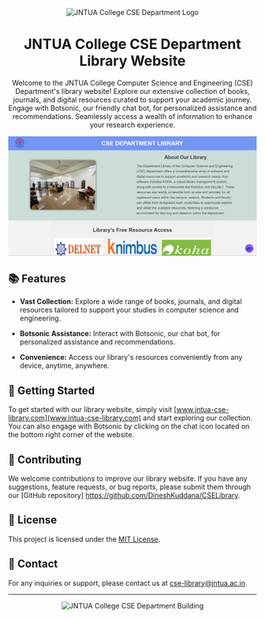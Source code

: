 <div align="center">
  <img src="jntua_logo.png" alt="JNTUA College CSE Department Logo" width="200">
</div>

<h1 align="center">JNTUA College CSE Department Library Website</h1>

<p align="center">Welcome to the JNTUA College Computer Science and Engineering (CSE) Department's library website! Explore our extensive collection of books, journals, and digital resources curated to support your academic journey. Engage with Botsonic, our friendly chat bot, for personalized assistance and recommendations. Seamlessly access a wealth of information to enhance your research experience.</p>

<div align="center">
  <img src="website.png" alt="Library Website Screenshot" width="800">
</div>

## 📚 Features

- **Vast Collection:** Explore a wide range of books, journals, and digital resources tailored to support your studies in computer science and engineering.

- **Botsonic Assistance:** Interact with Botsonic, our chat bot, for personalized assistance and recommendations.

- **Convenience:** Access our library's resources conveniently from any device, anytime, anywhere.

## 🚀 Getting Started

To get started with our library website, simply visit [www.jntua-cse-library.com](www.jntua-cse-library.com) and start exploring our collection. You can also engage with Botsonic by clicking on the chat icon located on the bottom right corner of the website.

## 🌟 Contributing

We welcome contributions to improve our library website. If you have any suggestions, feature requests, or bug reports, please submit them through our [GitHub repository] https://github.com/DineshKuddana/CSELibrary.

## 📝 License

This project is licensed under the [MIT License](LICENSE).

## 📧 Contact

For any inquiries or support, please contact us at [cse-library@jntua.ac.in](mailto:cse-library@jntua.ac.in).

---

<div align="center">
  <img src="jntua_cse_building.jpg" alt="JNTUA College CSE Department Building" width="800">
</div>
